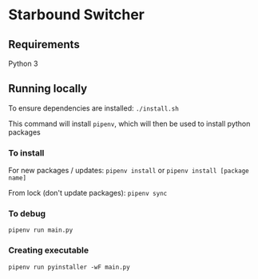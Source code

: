 # Starbound Switcher

## Requirements

Python 3

## Running locally

To ensure dependencies are installed:
`./install.sh`

This command will install `pipenv`, which will then be used to install python packages

### To install

For new packages / updates:
`pipenv install` or `pipenv install [package name]`

From lock (don't update packages):
`pipenv sync`

### To debug

`pipenv run main.py`

### Creating executable

`pipenv run pyinstaller -wF main.py`
